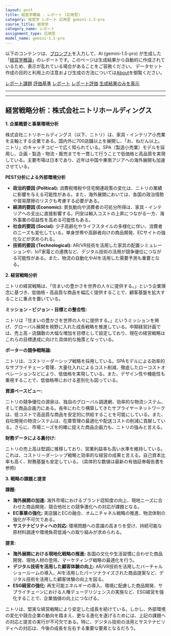 ```yaml
---
layout: post
title: 経営学概論 - レポート (応用型)
category: 経営学 レポート 応用型 gemini-1.5-pro
course_title: 経営学
category_name: レポート
assignment_type: 応用型
model_name: gemini-1.5-pro
---
```


以下のコンテンツは、[プロンプト](http://127.0.0.1:8000/generated/経営学/gemini-1.5-pro/prompt_レポート-応用型.md)を入力して、AI (gemini-1.5-pro) が生成した「[経営学概論](/contents/経営学/)」のレポートです。このページは生成結果から自動的に作成されているため、表示が乱れている場合があることをご容赦ください。
データセット作成の目的と利用上の注意および生成の方法については[About](/About)を御覧ください。

[レポート課題](../レポート課題-応用型)
[評価基準](../評価基準-応用型)
[レポート](../レポート-応用型)
[レポート評価](../レポート評価-応用型)
[生成結果のみを表示](http://127.0.0.1:8000/generated/経営学/gemini-1.5-pro/レポート-応用型.md)
  

***
***
  
## 経営戦略分析：株式会社ニトリホールディングス

**1. 企業概要と事業環境分析**

株式会社ニトリホールディングス（以下、ニトリ）は、家具・インテリア小売業を主軸とする企業である。国内外に700店舗以上を展開し、「お、ねだん以上。ニトリ」のキャッチコピーで広く知られている。SPA（製造小売業）モデルを採用し、企画・製造・物流・販売までを一貫して行うことで低価格と高品質を実現している。主要市場は日本であり、近年は中国や東南アジアへの海外展開も加速させている。

**PEST分析による外部環境分析**

* **政治的要因 (Political):** 消費税増税や住宅関連政策の変化は、ニトリの業績に影響を与える可能性がある。また、海外展開においては、各国の政治情勢や貿易摩擦のリスクも考慮する必要がある。
* **経済的要因 (Economic):** 景気動向や消費者の可処分所得は、家具・インテリアへの支出に直接影響する。円安は輸入コストの上昇につながる一方、海外事業の収益性を高める可能性もある。
* **社会的要因 (Social):** 少子高齢化やライフスタイルの多様化に伴い、消費者のニーズも変化している。単身世帯や高齢者向けの商品開発、ECサイトの強化などが求められる。
* **技術的要因 (Technological):**  AR/VR技術を活用した家具の配置シミュレーションや、IoT家電との連携など、デジタル技術の活用が競争優位につながる可能性がある。また、物流の自動化やAIを活用した需要予測も重要となる。


**2. 経営戦略分析**

ニトリの経営戦略は、「住まいの豊かさを世界の人々に提供する。」という企業理念に基づき、低価格・高品質な商品を幅広く提供することで、顧客基盤を拡大することに重点を置いている。

**ミッション・ビジョン・目標との整合性:**

ニトリは「住まいの豊かさを世界の人々に提供する。」というミッションを掲げ、グローバル展開を視野に入れた成長戦略を推進している。中期経営計画では、売上高・店舗数の大幅な増加を目標として設定しており、現在の経営戦略はこれらの目標達成に向けた具体的な施策となっている。

**ポーターの競争戦略論:**

ニトリは、コストリーダーシップ戦略を採用している。SPAモデルによる効率的なサプライチェーン管理、大量仕入れによるコスト削減、徹底したローコストオペレーションなどにより、低価格を実現している。また、デザイン性や機能性も重視することで、低価格帯における差別化も図っている。

**資源ベースビュー:**

ニトリの競争優位の源泉は、独自のグローバル調達網、効率的な物流システム、そして商品企画力にある。長年にわたり構築してきたサプライヤーネットワークは、低コストで高品質な商品を安定的に供給することを可能にしている。また、自社開発の物流システムは、在庫管理の最適化や配送コストの削減に貢献している。さらに、市場ニーズを的確に捉えた商品企画力も、ニトリの強みと言える。

**財務データによる裏付け:**

ニトリの売上高は堅調に推移しており、営業利益率も高い水準を維持している。これは、コストリーダーシップ戦略と効率的な経営の成果と言える。自己資本比率も高く、財務基盤も安定している。 (具体的な数値は最新の有価証券報告書を参照)


**3. 戦略の課題と提言**

**課題:**

* **海外展開の加速:**  海外市場におけるブランド認知度の向上、現地ニーズに合わせた商品開発、競合他社との競争激化への対応が課題となる。
* **EC事業の強化:**  実店舗とECの融合、オムニチャネル戦略の推進、物流体制の強化が不可欠である。
* **サステナビリティへの対応:** 環境問題への意識の高まりを受け、持続可能な原材料調達や環境負荷低減への取り組みが求められる。


**提言:**

* **海外展開における現地化戦略の推進:**  各国の文化や生活習慣に合わせた商品開発、現地人材の登用、マーケティング戦略の最適化を行う。
* **デジタル技術を活用した顧客体験の向上:**  AR/VR技術を活用したバーチャルショールームの導入、AIを活用したパーソナライズされた商品提案など、デジタル技術を活用した顧客体験の向上を図る。
* **ESG経営の強化:**  再生可能エネルギーの導入、環境に配慮した商品開発、サプライチェーンにおける人権デューデリジェンスの実施など、ESG経営を強化することで、企業価値の向上につなげる。


ニトリは、堅実な経営戦略により安定した成長を続けている。しかし、外部環境の変化や競合企業の動向を踏まえ、更なる進化を遂げるためには、上記の課題への対応と提言の実行が不可欠である。特に、デジタル技術の活用とサステナビリティへの対応は、今後の成長を左右する重要な要素となるだろう。
